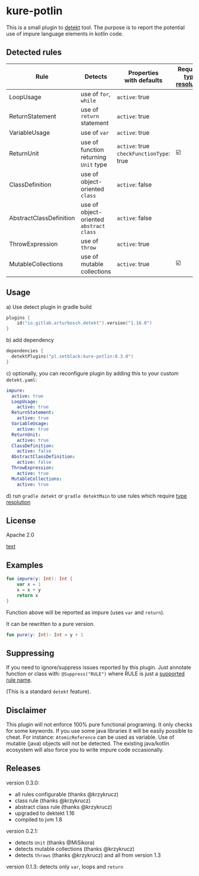 # kure-potlin

This is a small plugin to [detekt](https://github.com/detekt/detekt) tool.
The purpose is to report the potential use of impure language elements in
kotlin code.

## Detected rules

Rule | Detects | Properties <br /> with defaults | Requires <br /> [type resolution](https://detekt.github.io/detekt/type-resolution.html)
--- | --- | --- | ---
LoopUsage | use of `for`, `while` | `active`: true |
ReturnStatement | use of `return` statement | `active`: true |
VariableUsage | use of `var` | `active`: true |
ReturnUnit | use of function returning `Unit` type | `active`: true<br />`checkFunctionType`: true | :ballot_box_with_check:
ClassDefinition | use of object-oriented `class` | `active`: false |
AbstractClassDefinition | use of object-oriented `abstract class` | `active`: false |
ThrowExpression | use of `throw` | `active`: true |
MutableCollections | use of mutable collections | `active`: true | :ballot_box_with_check:

## Usage

a) Use detect plugin in gradle build

```kotlin
plugins {
    id("io.gitlab.arturbosch.detekt").version("1.16.0")
}
```

b) add dependency

```kotlin
dependencies {
  detektPlugins("pl.setblack:kure-potlin:0.3.0")
}
```

c) optionally, you can reconfigure plugin by adding this to your custom `detekt.yaml`:
```yaml
impure:
  active: true
  LoopUsage:
    active: true
  ReturnStatement:
    active: true
  VariableUsage:
    active: true
  ReturnUnit:
    active: true
  ClassDefinition:
    active: false
  AbstractClassDefinition:
    active: false
  ThrowExpression:
    active: true
  MutableCollections:
    active: true
```

d) run `gradle detekt` or `gradle detektMain` to use rules which require [type resolution](https://detekt.github.io/detekt/type-resolution.html)

## License

Apache 2.0

[text](license)

## Examples

```kotlin
fun impure(y: Int): Int {
    var x = 1
    x = x + y
    return x
}
```

Function above will be reported as impure (uses `var` and `return`).

It can be rewritten to a pure version.

```kotlin
fun pure(y: Int): Int = y + 1 
```

## Suppressing

If you need to ignore/suppress issues reported by this plugin.
Just annotate function or class with:
`@Suppress("RULE")`
where RULE is just a [supported rule name](#Rules).

(This is a standard `detekt` feature).


##  Disclaimer

This plugin will not enforce 100% pure functional programing.
It only checks for some keywords. If you use some java libraries 
it will be easily possible to cheat. For instance: `AtomicReference` can be used as variable.
Use of mutable (java) objects will not be detected.
The existing java/kotlin ecosystem will also force you to write impure code 
occasionally.


## Releases
version 0.3.0:
- all rules configurable  (thanks  @krzykrucz) 
- class rule (thanks  @krzykrucz)
- abstract class rule (thanks  @krzykrucz)
- upgraded to dektekt 1.16
- compiled to jvm 1.8


version 0.2.1:
- detects `Unit` (thanks @MiSikora)
- detects mutable collections (thanks @krzykrucz)
- detects `throws` (thanks @krzykrucz)
    and all from version 1.3

version 0.1.3:
    detects only `var`, loops and `return`
